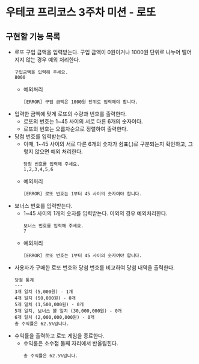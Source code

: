 # 우테코 프리코스 3주차 미션 - 로또

## 구현할 기능 목록
- 로또 구입 금액을 입력받는다. 구입 금액이 0원이거나 1000원 단위로 나누어 떨어지지 않는 경우 예외 처리한다.
    ```
    구입금액을 입력해 주세요.
    8000
    ```
    - 예외처리
        ```
        [ERROR] 구입 금액은 1000원 단위로 입력해야 합니다.
        ```
- 입력한 금액에 맞게 로또의 수량과 번호를 출력한다.
    - 로또의 번호는 1~45 사이의 서로 다른 6개의 숫자이다.
    - 로또의 번호는 오름차순으로 정렬하여 출력한다.
- 당첨 번호를 입력받는다.
    - 이때, 1~45 사이의 서로 다른 6개의 숫자가 쉼표(,)로 구분되는지 확인하고, 그렇지 않으면 예외 처리한다.
        ```
        당첨 번호를 입력해 주세요.
        1,2,3,4,5,6
        ```
    - 예외처리
        ```
        [ERROR] 로또 번호는 1부터 45 사이의 숫자여야 합니다.
        ```
- 보너스 번호를 입력받는다.
    - 1~45 사이의 1개의 숫자를 입력받는다. 이외의 경우 예외처리한다.
        ```
        보너스 번호를 입력해 주세요.
        7
        ```
    - 예외처리
        ```
        [ERROR] 로또 번호는 1부터 45 사이의 숫자여야 합니다.
        ```
- 사용자가 구매한 로또 번호와 당첨 번호를 비교하여 당첨 내역을 출력한다.
    ```
    당첨 통계
    ---
    3개 일치 (5,000원) - 1개
    4개 일치 (50,000원) - 0개
    5개 일치 (1,500,000원) - 0개
    5개 일치, 보너스 볼 일치 (30,000,000원) - 0개
    6개 일치 (2,000,000,000원) - 0개
    총 수익률은 62.5%입니다.
    ```
- 수익률을 출력하고 로또 게임을 종료한다.
    - 수익룰은 소수점 둘째 자리에서 반올림힌다.
        ```
        총 수익률은 62.5%입니다.
        ```